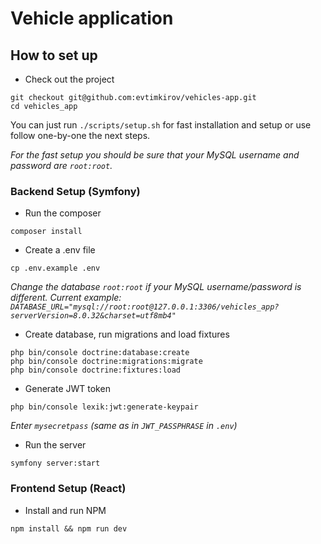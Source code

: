 # Vehicle application

## How to set up

* Check out the project
```
git checkout git@github.com:evtimkirov/vehicles-app.git
cd vehicles_app
```

You can just run `./scripts/setup.sh` for fast installation and setup or use follow one-by-one the next steps.

_For the fast setup you should be sure that your MySQL username and password are `root:root`._

### Backend Setup (Symfony)

* Run the composer
```
composer install
```

* Create a .env file
```
cp .env.example .env
```
 _Change the database `root:root` if your MySQL username/password is different. Current example: `DATABASE_URL="mysql://root:root@127.0.0.1:3306/vehicles_app?serverVersion=8.0.32&charset=utf8mb4"`_


* Create database, run migrations and load fixtures
```
php bin/console doctrine:database:create
php bin/console doctrine:migrations:migrate
php bin/console doctrine:fixtures:load
```

* Generate JWT token
```
php bin/console lexik:jwt:generate-keypair
```
 _Enter `mysecretpass` (same as in `JWT_PASSPHRASE` in `.env`)_

* Run the server
```
symfony server:start
```
### Frontend Setup (React)

* Install and run NPM
```
npm install && npm run dev
```
